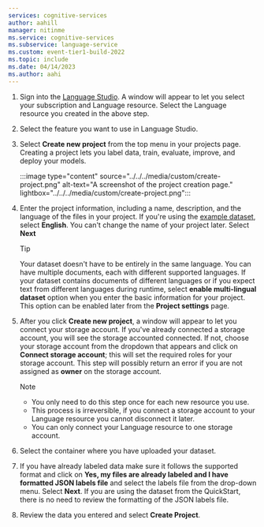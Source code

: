 ```yaml
---
services: cognitive-services
author: aahill
manager: nitinme
ms.service: cognitive-services
ms.subservice: language-service
ms.custom: event-tier1-build-2022
ms.topic: include
ms.date: 04/14/2023
ms.author: aahi
---
```


1. Sign into the [Language Studio](https://aka.ms/languageStudio). A window will appear to let you select your subscription and Language resource. Select the Language resource you created in the above step. 

2. Select the feature you want to use in Language Studio.

3. Select **Create new project** from the top menu in your projects page. Creating a project lets you label data, train, evaluate, improve, and deploy your models. 

    :::image type="content" source="../../../media/custom/create-project.png" alt-text="A screenshot of the project creation page." lightbox="../../../media/custom/create-project.png":::

4. Enter the project information, including a name, description, and the language of the files in your project. If you're using the [example dataset](https://aka.ms/custom-ta4h-quickstart-samples), select **English**. You can't change the name of your project later. Select **Next**

    > [!TIP]
    > Your dataset doesn't have to be entirely in the same language. You can have multiple documents, each with different supported languages. If your dataset contains documents of different languages or if you expect text from different languages during runtime, select **enable multi-lingual dataset** option when you enter the basic information for your project. This option can be enabled later from the **Project settings** page.

5.  After you click **Create new project**, a window will appear to let you connect your storage account. If you've already connected a storage account, you will see the storage accounted connected. If not, choose your storage account from the dropdown that appears and click on **Connect storage account**; this will set the required roles for your storage account. This step will possibly return an error if you are not assigned as **owner** on the storage account.

    >[!NOTE]
    > * You only need to do this step once for each new resource you use. 
    > * This process is irreversible, if you connect a storage account to your Language resource you cannot disconnect it later.
    > * You can only connect your Language resource to one storage account.
    
6. Select the container where you have uploaded your dataset.

7. If you have already labeled data make sure it follows the supported format and click on **Yes, my files are already labeled and I have formatted JSON labels file** and select the labels file from the drop-down menu. Select **Next**. If you are using the dataset from the QuickStart, there is no need to review the formatting of the JSON labels file. 

8. Review the data you entered and select **Create Project**.
